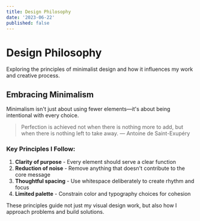 ```yaml
---
title: Design Philosophy
date: '2023-06-22'
published: false
---
```


# Design Philosophy

Exploring the principles of minimalist design and how it influences my work and creative process.

## Embracing Minimalism

Minimalism isn't just about using fewer elements—it's about being intentional with every choice.

> Perfection is achieved not when there is nothing more to add, but when there is nothing left to take away.
> — Antoine de Saint-Exupéry

### Key Principles I Follow:

1. **Clarity of purpose** - Every element should serve a clear function
2. **Reduction of noise** - Remove anything that doesn't contribute to the core message
3. **Thoughtful spacing** - Use whitespace deliberately to create rhythm and focus
4. **Limited palette** - Constrain color and typography choices for cohesion

These principles guide not just my visual design work, but also how I approach problems and build solutions. 